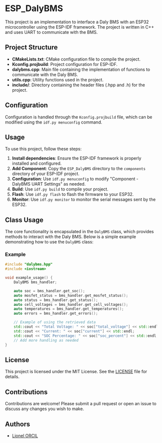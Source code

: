 # ESP_DalyBMS

This project is an implementation to interface a Daly BMS with an ESP32 microcontroller using the ESP-IDF framework. The project is written in C++ and uses UART to communicate with the BMS.

## Project Structure

- **CMakeLists.txt**: CMake configuration file to compile the project.
- **Kconfig.projbuild**: Project configuration for ESP-IDF.
- **dalybms.cpp**: Main file containing the implementation of functions to communicate with the Daly BMS.
- **utils.cpp**: Utility functions used in the project.
- **include/**: Directory containing the header files (.hpp and .h) for the project.

## Configuration

Configuration is handled through the `Kconfig.projbuild` file, which can be modified using the `idf.py menuconfig` command.

## Usage

To use this project, follow these steps:

1. **Install dependencies**: Ensure the ESP-IDF framework is properly installed and configured.
2. **Add Component**: Copy the `ESP_DalyBMS` directory to the `components` directory of your ESP-IDF project.
3. **Configuration**: Use `idf.py menuconfig` to modify "Component - DalyBMS UART Settings" as needed.
4. **Build**: Use `idf.py build` to compile your project.
5. **Flash**: Use `idf.py flash` to flash the firmware to your ESP32.
6. **Monitor**: Use `idf.py monitor` to monitor the serial messages sent by the ESP32.

## Class Usage

The core functionality is encapsulated in the `DalyBMS` class, which provides methods to interact with the Daly BMS. Below is a simple example demonstrating how to use the `DalyBMS` class:

### Example

```cpp
#include "dalybms.hpp"
#include <iostream>

void example_usage() {
    DalyBMS bms_handler;

    auto soc = bms_handler.get_soc();
    auto mosfet_status = bms_handler.get_mosfet_status();
    auto status = bms_handler.get_status();
    auto cell_voltages = bms_handler.get_cell_voltages();
    auto temperatures = bms_handler.get_temperatures();
    auto errors = bms_handler.get_errors();

    // Example of using the retrieved data
    std::cout << "Total Voltage: " << soc["total_voltage"] << std::endl;
    std::cout << "Current: " << soc["current"] << std::endl;
    std::cout << "SOC Percentage: " << soc["soc_percent"] << std::endl;
    // Add more handling as needed
}
```

## License

This project is licensed under the MIT License. See the [LICENSE](LICENSE) file for details.

## Contributions

Contributions are welcome! Please submit a pull request or open an issue to discuss any changes you wish to make.

## Authors

- [Lionel ORCIL](https://github.com/ioio2995)
